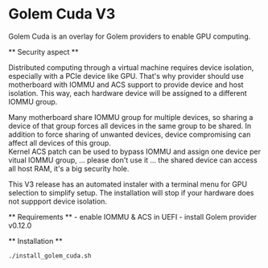 # Golem Cuda V3

Golem Cuda is an overlay for Golem providers to enable GPU computing.

** Security aspect **

Distributed computing through a virtual machine requires device isolation, especially with a PCIe device like GPU.
That's why provider should use motherboard with IOMMU and ACS support to provide device and host isolation.
This way, each hardware device will be assigned to a different IOMMU group. 

Many motherboard share IOMMU group for multiple devices, so sharing a device of that group forces all devices in the same group to be shared.
In addition to force sharing of unwanted devices, device compromising can affect all devices of this group.  
Kernel ACS patch can be used to bypass IOMMU and assign one device per vitual IOMMU group,
 ... please don't use it ... the shared device can access all host RAM, it's a big security hole.

This V3 release has an automated instaler with a terminal menu for GPU selection to simplify setup.
The installation will stop if your hardware does not suppport device isolation.

** Requirements **
	- enable IOMMU & ACS in UEFI
	- install Golem provider v0.12.0

** Installation **
``` 
./install_golem_cuda.sh
``` 
